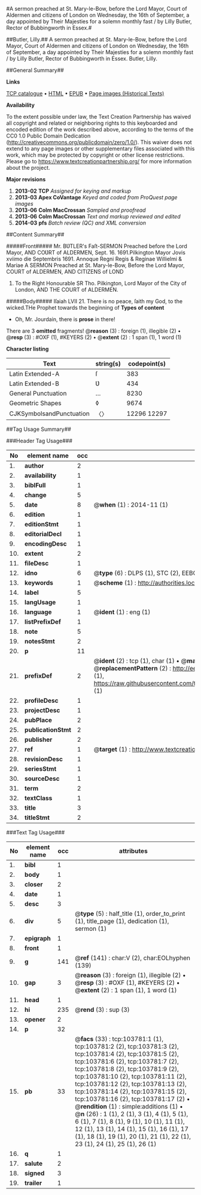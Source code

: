 #A sermon preached at St. Mary-le-Bow, before the Lord Mayor, Court of Aldermen and citizens of London on Wednesday, the 16th of September, a day appointed by Their Majesties for a solemn monthly fast / by Lilly Butler, Rector of Bubbingworth in Essex.#

##Butler, Lilly.##
A sermon preached at St. Mary-le-Bow, before the Lord Mayor, Court of Aldermen and citizens of London on Wednesday, the 16th of September, a day appointed by Their Majesties for a solemn monthly fast / by Lilly Butler, Rector of Bubbingworth in Essex.
Butler, Lilly.

##General Summary##

**Links**

[TCP catalogue](http://www.ota.ox.ac.uk/tcp/)  • 
[HTML](http://tei.it.ox.ac.uk/tcp/Texts-HTML/free/A30/A30728.html)  • 
[EPUB](http://tei.it.ox.ac.uk/tcp/Texts-EPUB/free/A30/A30728.epub) • 
[Page images (Historical Texts)](https://historicaltexts.jisc.ac.uk/eebo-15564325e)

**Availability**

To the extent possible under law, the Text Creation Partnership has waived all copyright and related or neighboring rights to this keyboarded and encoded edition of the work described above, according to the terms of the CC0 1.0 Public Domain Dedication (http://creativecommons.org/publicdomain/zero/1.0/). This waiver does not extend to any page images or other supplementary files associated with this work, which may be protected by copyright or other license restrictions. Please go to https://www.textcreationpartnership.org/ for more information about the project.

**Major revisions**

1. __2013-02__ __TCP__ *Assigned for keying and markup*
1. __2013-03__ __Apex CoVantage__ *Keyed and coded from ProQuest page images*
1. __2013-06__ __Colm MacCrossan__ *Sampled and proofread*
1. __2013-06__ __Colm MacCrossan__ *Text and markup reviewed and edited*
1. __2014-03__ __pfs__ *Batch review (QC) and XML conversion*

##Content Summary##

#####Front#####
Mr. BƲTLER's Faſt-SERMON Preached before the Lord Mayor, AND COƲRT of ALDERMEN, Sept. 16. 1691.Pilkington Mayor Jovis xviimo die Septembris 1691. Annoque Regni Regis & Reginae Willielmi & Mariae A SERMON Preached at St. Mary-le-Bow, Before the Lord Mayor, COURT of ALDERMEN, AND CITIZENS of LOND
1. To the Right Honourable SR Tho. Pilkington, Lord Mayor of the City of London, AND THE COURT of ALDERMEN.

#####Body#####
Iſaiah LVII 21. There is no peace, ſaith my God, to the wicked.THe Prophet towards the beginning of 
**Types of content**

  * Oh, Mr. Jourdain, there is **prose** in there!

There are 3 **omitted** fragments! 
 @__reason__ (3) : foreign (1), illegible (2)  •  @__resp__ (3) : #OXF (1), #KEYERS (2)  •  @__extent__ (2) : 1 span (1), 1 word (1)

**Character listing**


|Text|string(s)|codepoint(s)|
|---|---|---|
|Latin Extended-A|ſ|383|
|Latin Extended-B|Ʋ|434|
|General Punctuation|…|8230|
|Geometric Shapes|◊|9674|
|CJKSymbolsandPunctuation|〈〉|12296 12297|

##Tag Usage Summary##

###Header Tag Usage###

|No|element name|occ|attributes|
|---|---|---|---|
|1.|__author__|2||
|2.|__availability__|1||
|3.|__biblFull__|1||
|4.|__change__|5||
|5.|__date__|8| @__when__ (1) : 2014-11 (1)|
|6.|__edition__|1||
|7.|__editionStmt__|1||
|8.|__editorialDecl__|1||
|9.|__encodingDesc__|1||
|10.|__extent__|2||
|11.|__fileDesc__|1||
|12.|__idno__|6| @__type__ (6) : DLPS (1), STC (2), EEBO-CITATION (1), OCLC (1), VID (1)|
|13.|__keywords__|1| @__scheme__ (1) : http://authorities.loc.gov/ (1)|
|14.|__label__|5||
|15.|__langUsage__|1||
|16.|__language__|1| @__ident__ (1) : eng (1)|
|17.|__listPrefixDef__|1||
|18.|__note__|5||
|19.|__notesStmt__|2||
|20.|__p__|11||
|21.|__prefixDef__|2| @__ident__ (2) : tcp (1), char (1)  •  @__matchPattern__ (2) : ([0-9\-]+):([0-9IVX]+) (1), (.+) (1)  •  @__replacementPattern__ (2) : http://eebo.chadwyck.com/downloadtiff?vid=$1&page=$2 (1), https://raw.githubusercontent.com/textcreationpartnership/Texts/master/tcpchars.xml#$1 (1)|
|22.|__profileDesc__|1||
|23.|__projectDesc__|1||
|24.|__pubPlace__|2||
|25.|__publicationStmt__|2||
|26.|__publisher__|2||
|27.|__ref__|1| @__target__ (1) : http://www.textcreationpartnership.org/docs/. (1)|
|28.|__revisionDesc__|1||
|29.|__seriesStmt__|1||
|30.|__sourceDesc__|1||
|31.|__term__|2||
|32.|__textClass__|1||
|33.|__title__|3||
|34.|__titleStmt__|2||


###Text Tag Usage###

|No|element name|occ|attributes|
|---|---|---|---|
|1.|__bibl__|1||
|2.|__body__|1||
|3.|__closer__|2||
|4.|__date__|1||
|5.|__desc__|3||
|6.|__div__|5| @__type__ (5) : half_title (1), order_to_print (1), title_page (1), dedication (1), sermon (1)|
|7.|__epigraph__|1||
|8.|__front__|1||
|9.|__g__|141| @__ref__ (141) : char:V (2), char:EOLhyphen (139)|
|10.|__gap__|3| @__reason__ (3) : foreign (1), illegible (2)  •  @__resp__ (3) : #OXF (1), #KEYERS (2)  •  @__extent__ (2) : 1 span (1), 1 word (1)|
|11.|__head__|1||
|12.|__hi__|235| @__rend__ (3) : sup (3)|
|13.|__opener__|2||
|14.|__p__|32||
|15.|__pb__|33| @__facs__ (33) : tcp:103781:1 (1), tcp:103781:2 (2), tcp:103781:3 (2), tcp:103781:4 (2), tcp:103781:5 (2), tcp:103781:6 (2), tcp:103781:7 (2), tcp:103781:8 (2), tcp:103781:9 (2), tcp:103781:10 (2), tcp:103781:11 (2), tcp:103781:12 (2), tcp:103781:13 (2), tcp:103781:14 (2), tcp:103781:15 (2), tcp:103781:16 (2), tcp:103781:17 (2)  •  @__rendition__ (1) : simple:additions (1)  •  @__n__ (26) : 1 (1), 2 (1), 3 (1), 4 (1), 5 (1), 6 (1), 7 (1), 8 (1), 9 (1), 10 (1), 11 (1), 12 (1), 13 (1), 14 (1), 15 (1), 16 (1), 17 (1), 18 (1), 19 (1), 20 (1), 21 (1), 22 (1), 23 (1), 24 (1), 25 (1), 26 (1)|
|16.|__q__|1||
|17.|__salute__|2||
|18.|__signed__|3||
|19.|__trailer__|1||
